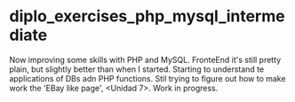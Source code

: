 # diplo_exercises_php_mysql_intermediate
Now improving some skills with PHP and MySQL.
FronteEnd it's still pretty plain, but slightly better than when I started.
Starting to understand te applications of DBs adn PHP functions.
Stil trying to figure out how to make work the 'EBay like page', <Unidad 7>. Work in progress.
